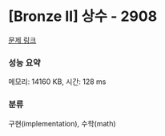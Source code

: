 # [Bronze II] 상수 - 2908 

[문제 링크](https://www.acmicpc.net/problem/2908) 

### 성능 요약

메모리: 14160 KB, 시간: 128 ms

### 분류

구현(implementation), 수학(math)

